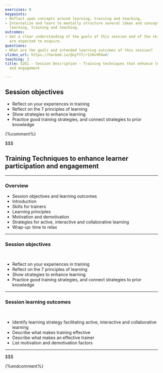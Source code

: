 ```yaml
---
exercises: 0
keypoints:
- Reflect upon concepts around learning, training and teaching.
- Internalize and learn to mentally structure several ideas and concepts related to
  learning, training and teaching.
outcomes:
- Get a clear understanding of the goals of this session and of the skil the learners
  are expected to acquire.
questions:
- What are the goals and intended learning outcomes of this session?
slides_url: https://hackmd.io/@nyTtT/r1tHvVR4w#/
teaching: 3
title: S2E1 - Session Description - Training techniques that enhance learner participation
  and engagement

---
```


## Session objectives
- Reflect on your experiences in training
- Reflect on the 7 principles of learning
- Show strategies to enhance learning
- Practice good training strategies, and connect strategies to prior knowledge

{%comment%}


$$$
## Training Techniques to enhance learner participation and engagement

---

### Overview

- Session objectives and learning outcomes
- Introduction
- Skills for trainers
- Learning principles
- Motivation and demotivation
- Strategies for active, interactive and collaborative learning
- Wrap-up: time to relax

---

### Session objectives

<br/>

- Reflect on your experiences in training
- Reflect on the 7 principles of learning
- Show strategies to enhance learning
- Practice good training strategies, and connect strategies to prior knowledge

---

### Session learning outcomes

<br/>

- Identify learning strategy facilitating active, interactive and collaborative learning
- Describe what makes training effective
- Describe what makes an effective trainer
- List motivation and demotivation factors

---
$$$


{%endcomment%}
